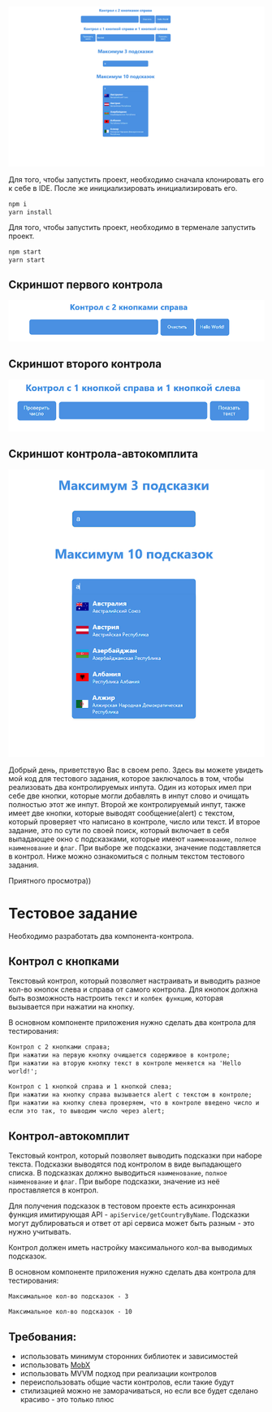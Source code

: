 ![Project screenshot](https://github.com/zagirovshamil/MobXControl/blob/main/public/assets/%D0%A1%D0%BD%D0%B8%D0%BC%D0%BE%D0%BA%20%D1%8D%D0%BA%D1%80%D0%B0%D0%BD%D0%B0%202025-05-13%20143536.png?raw=true)


Для того, чтобы запустить проект, необходимо сначала клонировать его к себе в IDE. После же инициализировать инициализировать его. 
```
npm i 
yarn install
```
Для того, чтобы запустить проект, необходимо в терменале запустить проект. 
```
npm start
yarn start
```

## Скриншот первого контрола 
![Project screenshot](https://github.com/zagirovshamil/MobXControl/blob/main/public/assets/%D0%A1%D0%BD%D0%B8%D0%BC%D0%BE%D0%BA%20%D1%8D%D0%BA%D1%80%D0%B0%D0%BD%D0%B0%202025-05-13%20143541.png?raw=true)

## Скриншот второго контрола 
![Project screenshot](https://github.com/zagirovshamil/MobXControl/blob/main/public/assets/%D0%A1%D0%BD%D0%B8%D0%BC%D0%BE%D0%BA%20%D1%8D%D0%BA%D1%80%D0%B0%D0%BD%D0%B0%202025-05-13%20144850.png?raw=true)

## Скриншот контрола-автокомплита
![Project screenshot](https://github.com/zagirovshamil/MobXControl/blob/main/public/assets/%D0%A1%D0%BD%D0%B8%D0%BC%D0%BE%D0%BA%20%D1%8D%D0%BA%D1%80%D0%B0%D0%BD%D0%B0%202025-05-13%20143554.png?raw=true)

Добрый день, приветствую Вас в своем репо. Здесь вы можете увидеть мой код для тестового задания, которое заключалось в том, чтобы реализовать два контролируемых инпута. Один из которых имел при себе две кнопки, которые могли добавлять в инпут слово и очищать полностью этот же инпут. Второй же  контролируемый инпут, также имеет две кнопки, которые выводят сообщение(alert) с текстом, который проверяет что написано в контроле, число или текст. 
И второе задание, это по сути по своей поиск, который включает в себя выпадающее окно с подсказками, которые имеют `наименование`, `полное наименование` и `флаг`. При выборе же подсказки, значение подставляется в контрол. 
Ниже можно ознакомиться с полным текстом тестового задания. 

Приятного просмотра)) 


# Тестовое задание

Необходимо разработать два компонента-контрола.

## Контрол с кнопками
Текстовый контрол, который позволяет настраивать и выводить разное кол-во кнопок слева и справа от самого контрола. Для кнопок должна быть возможность настроить `текст` и `колбек функцию`, которая вызывается при нажатии на кнопку.

В основном компоненте приложения нужно сделать два контрола для тестирования:

```
Контрол с 2 кнопками справа;
При нажатии на первую кнопку очищается содерживое в контроле;
При нажатии на вторую кнопку текст в контроле меняется на 'Hello world!';
```
```
Контрол с 1 кнопкой справа и 1 кнопкой слева;
При нажатии на кнопку справа вызывается alert с текстом в контроле;
При нажатии на кнопку слева проверяем, что в контроле введено число и если это так, то выводим число через alert;
```
	
## Контрол-автокомплит

Текстовый контрол, который позволяет выводить подсказки при наборе текста. Подсказки выводятся под контролом в виде выпадающего списка. В подсказках должно выводиться `наименование`, `полное наименование` и `флаг`. При выборе подсказки, значение из неё проставляется в контрол.

Для получения подсказок в тестовом проекте есть асинхронная функция имитирующая API - `apiService/getCountryByName`. Подсказки могут дублироваться и ответ от api сервиса может быть разным - это нужно учитывать.

Контрол должен иметь настройку максимального кол-ва выводимых подсказок.

В основном компоненте приложения нужно сделать два контрола для тестирования:
```
Максимальное кол-во подсказок - 3
```
```
Максимальное кол-во подсказок - 10
```

## Требования:
- использовать минимум сторонних библиотек и зависимостей
- использовать [MobX](https://mobx.js.org/)
- использовать MVVM подход при реализации контролов
- переиспользовать общие части контролов, если такие будут
- стилизацией можно не заморачиваться, но если все будет сделано красиво - это только плюс
